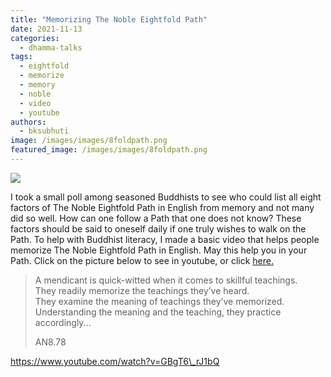 ```yaml
---
title: "Memorizing The Noble Eightfold Path"
date: 2021-11-13
categories: 
  - dhamma-talks
tags: 
  - eightfold
  - memorize
  - memory
  - noble
  - video
  - youtube
authors: 
  - bksubhuti
image: /images/images/8foldpath.png
featured_image: /images/images/8foldpath.png
---
```


![](/images/8foldpath-1024x607.png)

I took a small poll among seasoned Buddhists to see who could list all eight factors of The Noble Eightfold Path in English from memory and not many did so well. How can one follow a Path that one does not know? These factors should be said to oneself daily if one truly wishes to walk on the Path. To help with Buddhist literacy, I made a basic video that helps people memorize The Noble Eightfold Path in English. May this help you in your Path. Click on the picture below to see in youtube, or click [here.](https://www.youtube.com/watch?v=GBgT6_rJ1bQ)

> A mendicant is quick-witted when it comes to skillful teachings.   
> They readily memorize the teachings they’ve heard.   
> They examine the meaning of teachings they’ve memorized.   
> Understanding the meaning and the teaching, they practice accordingly...
> 
> AN8.78

https://www.youtube.com/watch?v=GBgT6\_rJ1bQ
